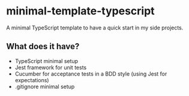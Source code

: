 # minimal-template-typescript
A minimal TypeScript template to have a quick start in my side projects.

## What does it have?
* TypeScript minimal setup
* Jest framework for unit tests
* Cucumber for acceptance tests in a BDD style (using Jest for expectations)
* .gitignore minimal setup